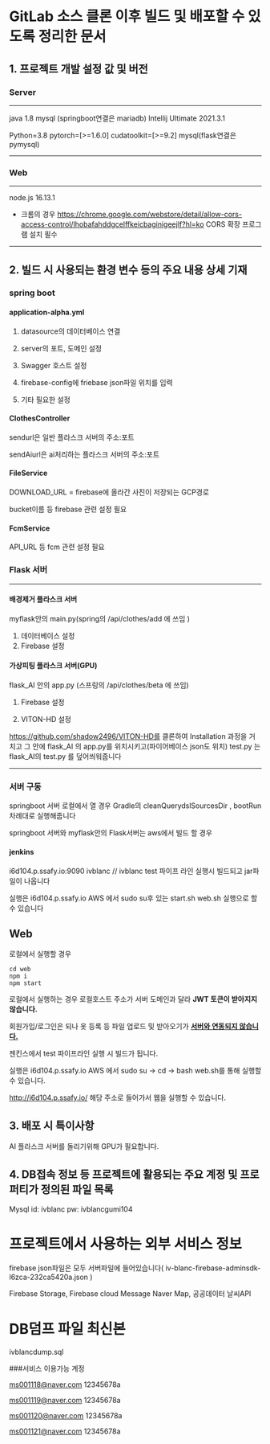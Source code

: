 # GitLab 소스 클론 이후 빌드 및 배포할 수 있도록 정리한 문서

## 1. 프로젝트 개발 설정 값 및 버전

### Server
---
java 1.8 
mysql (springboot연결은 mariadb)
Intellij Ultimate 2021.3.1

Python=3.8 pytorch=[>=1.6.0] cudatoolkit=[>=9.2]
mysql(flask연결은 pymysql)


---
### Web

---

node.js 16.13.1

- 크롬의 경우 https://chrome.google.com/webstore/detail/allow-cors-access-control/lhobafahddgcelffkeicbaginigeejlf?hl=ko  CORS 확장 프로그램 설치 필수


---

## 2. 빌드 시 사용되는 환경 변수 등의 주요 내용 상세 기재

### spring boot

#### application-alpha.yml 

1. datasource의 데이터베이스 연결

2. server의 포트, 도메인 설정

3. Swagger 호스트 설정
4. firebase-config에 friebase json파일 위치를 입력
5. 기타 필요한 설정

#### ClothesController 

sendurl은 일반 플라스크 서버의 주소:포트

sendAiurl은 ai처리하는 플라스크 서버의 주소:포트

#### FileService

DOWNLOAD_URL = firebase에 올라간 사진이 저장되는 GCP경로

bucket이름 등 firebase 관련 설정 필요

#### FcmService

API_URL 등 fcm 관련 설정 필요

### Flask 서버

---
#### 배경제거 플라스크 서버

myflask안의 main.py(spring의 /api/clothes/add 에 쓰임 )

1. 데이터베이스 설정
2. Firebase 설정


#### 가상피팅 플라스크 서버(GPU)

flask_AI 안의 app.py (스프링의 /api/clothes/beta 에 쓰임)


1. Firebase 설정

2. VITON-HD 설정

https://github.com/shadow2496/VITON-HD를 클론하여 Installation 과정을 거치고
그 안에 flask_AI 의 app.py를 위치시키고(파이어베이스 json도 위치) 
test.py 는 flask_AI의 test.py 를 덮어씌워줍니다

---
### 서버 구동

springboot 서버 로컬에서 열 경우  Gradle의 cleanQuerydslSourcesDir , bootRun 차례대로 실행해줍니다

springboot 서버와 myflask안의 Flask서버는 aws에서 빌드 할 경우

#### jenkins
i6d104.p.ssafy.io:9090
ivblanc // ivblanc
test 파이프 라인 실행시 빌드되고 jar파일이 나옵니다

실행은
i6d104.p.ssafy.io AWS 에서 sudo su후 있는 start.sh web.sh 실행으로 할 수 있습니다



## Web

로컬에서 실행할 경우

```
cd web
npm i
npm start
```

로컬에서 실행하는 경우 로컬호스트 주소가 서버 도메인과 달라 **JWT 토큰이 받아지지 않습니다.**

회원가입/로그인은 되나 옷 등록 등 파일 업로드 및 받아오기가 **<u>서버와 연동되지 않습니다.</u>**

젠킨스에서 test 파이프라인 실행 시 빌드가 됩니다.

실행은
i6d104.p.ssafy.io AWS 에서 sudo su -> cd -> bash web.sh를 통해 실행할 수 있습니다.

http://i6d104.p.ssafy.io/ 해당 주소로 들어가서 웹을 실행할 수 있습니다.



## 3. 배포 시 특이사항

AI 플라스크 서버를 돌리기위해 GPU가 필요합니다.

## 4. DB접속 정보 등 프로젝트에 활용되는 주요 계정 및 프로퍼티가 정의된 파일 목록

Mysql
id: ivblanc
pw: ivblancgumi104

# 프로젝트에서 사용하는 외부 서비스 정보

firebase json파일은 모두 서버파일에 들어있습니다( iv-blanc-firebase-adminsdk-l6zca-232ca5420a.json )

Firebase Storage, Firebase cloud Message
Naver Map, 공공데이터 날씨API

# DB덤프 파일 최신본

ivblancdump.sql

###서비스 이용가능 계정

ms001118@naver.com
12345678a

ms001119@naver.com
12345678a

ms001120@naver.com
12345678a

ms001121@naver.com
12345678a



